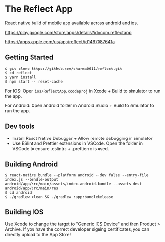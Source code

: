 # The Reflect App

React native build of mobile app available across android and ios.

https://play.google.com/store/apps/details?id=com.reflectapp

https://apps.apple.com/us/app/reflect/id1467087641a

## Getting Started

```
$ git clone https://github.com/sharma0611/reflect.git
$ cd reflect
$ yarn install
$ npm start -- reset-cache
```

For IOS:
Open `ios/ReflectApp.xcodeproj` in Xcode + Build to simulator to run the app.

For Android:
Open android folder in Android Studio + Build to simulator to run the app.

## Dev tools

-   Install React Native Debugger + Allow remote debugging in simulator
-   Use ESlint and Prettier extensions in VSCode. Open the folder in VSCode to ensure .eslintrc + .prettierrc is used.

## Building Android

```
$ react-native bundle --platform android --dev false --entry-file index.js --bundle-output android/app/src/main/assets/index.android.bundle --assets-dest android/app/src/main/res
$ cd android
$ ./gradlew clean && ./gradlew :app:bundleRelease
```

## Building IOS

Use Xcode to change the target to "Generic IOS Device" and then Product > Archive. If you have the correct developer signing certificates, you can directly upload to the App Store!
